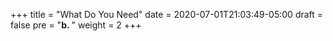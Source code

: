 +++
title = "What Do You Need"
date = 2020-07-01T21:03:49-05:00
draft = false
pre = "<b>b. </b>"
weight = 2
+++

